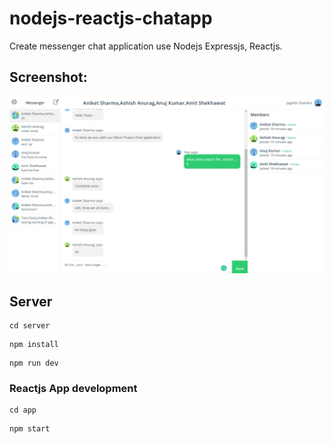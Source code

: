 # nodejs-reactjs-chatapp

Create messenger chat application use Nodejs Expressjs, Reactjs.

## Screenshot:

<img src="./MessageAPP.png" />

## Server

```
cd server
```

```
npm install
```

```
npm run dev
```

### Reactjs App development

```
cd app
```

```
npm start
```
